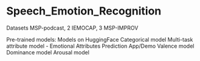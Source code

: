 # Speech_Emotion_Recognition
Datasets
MSP-podcast, 2 IEMOCAP, 3 MSP-IMPROV

Pre-trained models: Models on HuggingFace
Categorical model
Multi-task attribute model - Emotional Attributes Prediction App/Demo
Valence model
Dominance model
Arousal model
